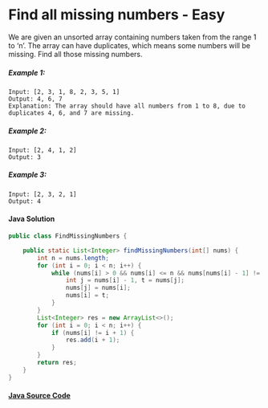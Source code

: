 # Find all missing numbers - Easy

We are given an unsorted array containing numbers taken from the range 1 to ‘n’. 
The array can have duplicates, which means some numbers will be missing. Find all those missing numbers.

##### Example 1:

```
Input: [2, 3, 1, 8, 2, 3, 5, 1]
Output: 4, 6, 7
Explanation: The array should have all numbers from 1 to 8, due to duplicates 4, 6, and 7 are missing.
```

##### Example 2:

```
Input: [2, 4, 1, 2]
Output: 3
```

##### Example 3:

```
Input: [2, 3, 2, 1]
Output: 4
```

#### Java Solution
```java
public class FindMissingNumbers {

    public static List<Integer> findMissingNumbers(int[] nums) {
        int n = nums.length;
        for (int i = 0; i < n; i++) {
            while (nums[i] > 0 && nums[i] <= n && nums[nums[i] - 1] != nums[i]) {
                int j = nums[i] - 1, t = nums[j];
                nums[j] = nums[i];
                nums[i] = t;
            }
        }
        List<Integer> res = new ArrayList<>();
        for (int i = 0; i < n; i++) {
            if (nums[i] != i + 1) {
                res.add(i + 1);
            }
        }
        return res;
    }
}
```

#### [Java Source Code](../../../src/main/java/com/algorithm/cyclicsort/FindMissingNumbers.java)